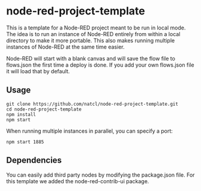 # node-red-project-template
This is a template for a Node-RED project meant to be run in local mode.  The idea is to run an instance of Node-RED entirely from within a local directory to make it more portable.  This also makes running multiple instances of Node-RED at the same time easier.

Node-RED will start with a blank canvas and will save the flow file to flows.json the first time a deploy is done.  If you add your own flows.json file it will load that by default.

## Usage

```
git clone https://github.com/natcl/node-red-project-template.git
cd node-red-project-template
npm install
npm start
```

When running multiple instances in parallel, you can specify a port:

```
npm start 1885
```

## Dependencies

You can easily add third party nodes by modifying the package.json file.  For this template we added the node-red-contrib-ui package.
